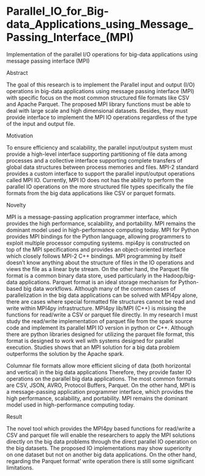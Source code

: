 # Parallel_IO_for_Big-data_Applications_using_Message_Passing_Interface_(MPI)

Implementation of the parallel I/O operations for big-data applications using message passing interface (MPI)

Abstract

The goal of this research is to implement the Parallel input and output (I/O) operations in big-data applications using message passing interface (MPI) with specific focus on the most common structured file formats like CSV and Apache Parquet. The proposed MPI library functions must be able to deal with large scale and high dimensional datasets. Besides, they must provide interface to implement the MPI IO operations regardless of the type of the input and output file.

Motivation

To ensure efficiency and scalability, the parallel input/output system must provide a high-level interface supporting partitioning of file data among processes and a collective interface supporting complete transfers of global data structures between process memories and files. MPI-2 standard provides a custom interface to support the parallel input/output operations called MPI IO. Currently, MPI IO does not has the ability to perform the parallel IO operations on the more structured file types specifically the file formats from the big data applications like CSV or parquet formats. 

Novelty

MPI is a message-passing application programmer interface, which provides the high performance, scalability, and portability. MPI remains the dominant model used in high-performance computing today. MPI for Python provides MPI bindings for the Python language, allowing programmers to exploit multiple processor computing systems. mpi4py is constructed on top of the MPI specifications and provides an object-oriented interface which closely follows MPI-2 C++ bindings. MPI programming by itself doesn’t know anything about the structure of files in the IO operations and views the file as a linear byte stream. On the other hand, the Parquet file format is a common binary data store, used particularly in the Hadoop/big-data applications. Parquet format is an ideal storage mechanism for Python-based big data workflows. Although many of the common cases of parallelization in the big data applications can be solved with MPI4py alone, there are cases where special formatted file structures cannot be read and write within MPI4py infrastructure. MPI4py lib/MPI (C++) is missing the functions for read/write a CSV or parquet file directly. In my research I must study the read/write implementation of parquet file from the spark source code and implement its parallel MPI IO version in python or C++. Although there are python libraries designed for utilizing the parquet file format, this format is designed to work well with systems designed for parallel execution. Studies shows that an MPI solution for a big data problem outperforms the solution by the Apache spark. 

Columnar file formats allow more efficient slicing of data (both horizontal and vertical) in the big data applications Therefore, they provide faster IO operations on the parallel big data applications. The most common formats are CSV, JSON, AVRO, Protocol Buffers, Parquet. On the other hand, MPI is a message-passing application programmer interface, which provides the high performance, scalability, and portability. MPI remains the dominant model used in high-performance computing today. 

Result

The novel tool which provides the MPI4py based functions for read/write a CSV and parquet file will enable the researchers to apply the MPI solutions directly on the big data problems through the direct parallel IO operation on the big datasets. The proposed IO implementations may show superiority on one dataset but not on another big data applications. On the other hand, regarding the Parquet format’ write operation there is still some significant limitations. 
